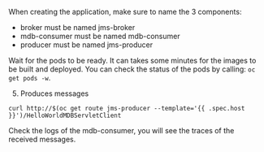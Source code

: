 
When creating the application, make sure to name the 3 components:

* broker must be named jms-broker
* mdb-consumer must be named mdb-consumer
* producer must be named jms-producer

Wait for the pods to be ready. It can takes some minutes for the images to be built and deployed.
You can check the status of the pods by calling: `oc get pods -w`.


5. Produces messages

`curl http://$(oc get route jms-producer --template='{{ .spec.host }}')/HelloWorldMDBServletClient`

Check the logs of the mdb-consumer, you will see the traces of the received messages.

